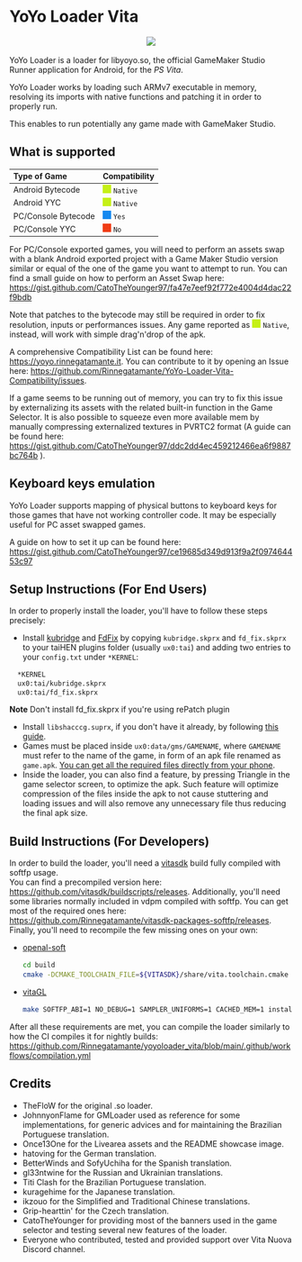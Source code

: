 # YoYo Loader Vita

<p align="center"><img src="./screenshots/game.png"></p>

YoYo Loader is a loader for libyoyo.so, the official GameMaker Studio Runner application for Android, for the *PS Vita*.

YoYo Loader works by loading such ARMv7 executable in memory, resolving its imports with native functions and patching it in order to properly run.

This enables to run potentially any game made with GameMaker Studio.

## What is supported

| Type of Game         | Compatibility                                                            |
| :------------------- |:------------------------------------------------------------------------ |
| Android Bytecode     | <img src="./images/green.png"> `Native` |
| Android YYC          | <img src="./images/green.png"> `Native` |
| PC/Console Bytecode  | <img src="./images/blue.png"> `Yes`    |
| PC/Console YYC       | <img src="./images/red.png"> `No`     |

For PC/Console exported games, you will need to perform an assets swap with a blank Android exported project with a Game Maker Studio version similar or equal of the one of the game you want to attempt to run. You can find a small guide on how to perform an Asset Swap here: https://gist.github.com/CatoTheYounger97/fa47e7eef92f772e4004d4dac22f9bdb

Note that patches to the bytecode may still be required in order to fix resolution, inputs or performances issues. Any game reported as <img src="./images/green.png"> `Native`, instead, will work with simple drag'n'drop of the apk.

A comprehensive Compatibility List can be found here: https://yoyo.rinnegatamante.it. You can contribute to it by opening an Issue here: https://github.com/Rinnegatamante/YoYo-Loader-Vita-Compatibility/issues.

If a game seems to be running out of memory, you can try to fix this issue by externalizing its assets with the related built-in function in the Game Selector. It is also possible to squeeze even more available mem by manually compressing externalized textures in PVRTC2 format (A guide can be found here: https://gist.github.com/CatoTheYounger97/ddc2dd4ec459212466ea6f9887bc764b ).

## Keyboard keys emulation

YoYo Loader supports mapping of physical buttons to keyboard keys for those games that have not working controller code. It may be especially useful for PC asset swapped games.

A guide on how to set it up can be found here: https://gist.github.com/CatoTheYounger97/ce19685d349d913f9a2f097464453c97

## Setup Instructions (For End Users)

In order to properly install the loader, you'll have to follow these steps precisely:

- Install [kubridge](https://github.com/TheOfficialFloW/kubridge/releases/) and [FdFix](https://github.com/TheOfficialFloW/FdFix/releases/) by copying `kubridge.skprx` and `fd_fix.skprx` to your taiHEN plugins folder (usually `ux0:tai`) and adding two entries to your `config.txt` under `*KERNEL`:
  
```
  *KERNEL
  ux0:tai/kubridge.skprx
  ux0:tai/fd_fix.skprx
```

**Note** Don't install fd_fix.skprx if you're using rePatch plugin

- Install `libshacccg.suprx`, if you don't have it already, by following [this guide](https://samilops2.gitbook.io/vita-troubleshooting-guide/shader-compiler/extract-libshacccg.suprx).
- Games must be placed inside `ux0:data/gms/GAMENAME`, where `GAMENAME` must refer to the name of the game, in form of an apk file renamed as `game.apk`. [You can get all the required files directly from your phone](https://stackoverflow.com/questions/11012976/how-do-i-get-the-apk-of-an-installed-app-without-root-access).
- Inside the loader, you can also find a feature, by pressing Triangle in the game selector screen, to optimize the apk. Such feature will optimize compression of the files inside the apk to not cause stuttering and loading issues and will also remove any unnecessary file thus reducing the final apk size.

## Build Instructions (For Developers)

In order to build the loader, you'll need a [vitasdk](https://github.com/vitasdk) build fully compiled with softfp usage.  
You can find a precompiled version here: https://github.com/vitasdk/buildscripts/releases.
Additionally, you'll need some libraries normally included in vdpm compiled with softfp. You can get most of the required ones here: https://github.com/Rinnegatamante/vitasdk-packages-softfp/releases.
Finally, you'll need to recompile the few missing ones on your own:

- [openal-soft](https://github.com/Rinnegatamante/openal-soft/tree/vgl)

    ```bash
    cd build
    cmake -DCMAKE_TOOLCHAIN_FILE=${VITASDK}/share/vita.toolchain.cmake -DCMAKE_BUILD_TYPE=Release -DCMAKE_C_FLAGS=-mfloat-abi=softfp .. && make install
    ```

- [vitaGL](https://github.com/Rinnegatamante/vitaGL)

    ````bash
    make SOFTFP_ABI=1 NO_DEBUG=1 SAMPLER_UNIFORMS=1 CACHED_MEM=1 install
    ````

After all these requirements are met, you can compile the loader similarly to how the CI compiles it for nightly builds: https://github.com/Rinnegatamante/yoyoloader_vita/blob/main/.github/workflows/compilation.yml

## Credits

- TheFloW for the original .so loader.
- JohnnyonFlame for GMLoader used as reference for some implementations, for generic advices and for maintaining the Brazilian Portuguese translation.
- Once13One for the Livearea assets and the README showcase image.
- hatoving for the German translation.
- BetterWinds and SofyUchiha for the Spanish translation.
- gl33ntwine for the Russian and Ukrainian translations.
- Titi Clash for the Brazilian Portuguese translation.
- kuragehime for the Japanese translation.
- ikzouo for the Simplified and Traditional Chinese translations.
- Grip-hearttin' for the Czech translation.
- CatoTheYounger for providing most of the banners used in the game selector and testing several new features of the loader.
- Everyone who contributed, tested and provided support over Vita Nuova Discord channel.
